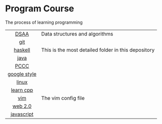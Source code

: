 # Program Course

The process of learning programming

|||
|:--------:|---|
|[DSAA](./DSAA/)|Data structures and algorithms|
|[git](./git/)||
|[haskell](./haskell/)|This is the most detailed folder in this depository|
|[java](./java/)||
|[PCCC](./PCCC/)                       ||
|[google style](./PT-prim/google-style/)||
|[linux](./PT-prim/linux.pdf)||
|[learn cpp](./PT-prim/cpp/)||
|[vim](./PT-prim/config/)|The vim config file|
|[web 2.0](./web/school/)||
|[javascript](./web/javascript/)||
